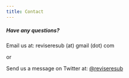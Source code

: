 ```yaml
---
title: Contact
---
```


##### Have any questions? 
Email us at: reviseresub (at) gmail (dot) com 

or 

Send us a message on Twitter at: [@reviseresub](https://twitter.com/ReviseResub?target=_blank)